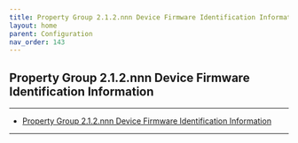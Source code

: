```yaml
---
title: Property Group 2.1.2.nnn Device Firmware Identification Information
layout: home
parent: Configuration
nav_order: 143
---
```


## Property Group 2.1.2.nnn Device Firmware Identification Information

---

- [Property Group 2.1.2.nnn Device Firmware Identification Information](#property-group-212nnn-device-firmware-identification-information)

---


#